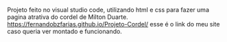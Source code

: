 Projeto feito no visual studio code, utilizando html e css para fazer uma pagina atrativa do cordel de Milton Duarte. 
https://fernandobzfarias.github.io/Projeto-Cordel/ 
esse é o link do meu site caso queria ver montado e funcionando.
